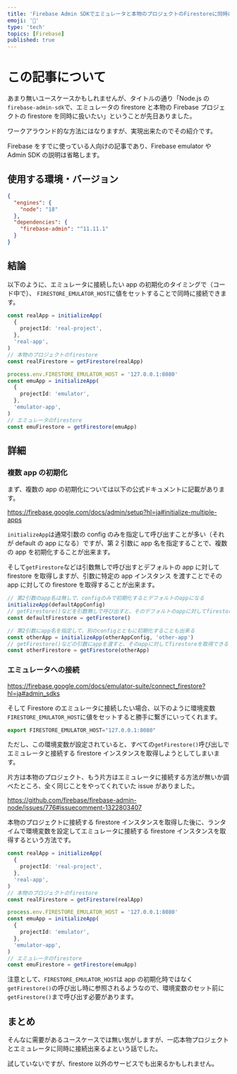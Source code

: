 ```yaml
---
title: 'Firebase Admin SDKでエミュレータと本物のプロジェクトのFirestoreに同時に接続する'
emoji: '🧪'
type: 'tech'
topics: [Firebase]
published: true
---
```


# この記事について

あまり無いユースケースかもしれませんが、タイトルの通り「Node.js の`firebase-admin-sdk`で、エミュレータの firestore と本物の Firebase プロジェクトの firestore を同時に扱いたい」ということが先日ありました。

ワークアラウンド的な方法にはなりますが、実現出来たのでその紹介です。

Firebase をすでに使っている人向けの記事であり、Firebase emulator や Admin SDK の説明は省略します。

## 使用する環境・バージョン

```json
{
  "engines": {
    "node": "18"
  },
  "dependencies": {
    "firebase-admin": "^11.11.1"
  }
}
```

## 結論

以下のように、エミュレータに接続したい app の初期化のタイミングで（コード中で）、 `FIRESTORE_EMULATOR_HOST`に値をセットすることで同時に接続できます。

```ts
const realApp = initializeApp(
  {
    projectId: 'real-project',
  },
  'real-app',
)
// 本物のプロジェクトのfirestore
const realFirestore = getFirestore(realApp)

process.env.FIRESTORE_EMULATOR_HOST = '127.0.0.1:8080'
const emuApp = initializeApp(
  {
    projectId: 'emulator',
  },
  'emulator-app',
)
// エミュレータのfirestore
const emuFirestore = getFirestore(emuApp)
```

## 詳細

### 複数 app の初期化

まず、複数の app の初期化については以下の公式ドキュメントに記載があります。

https://firebase.google.com/docs/admin/setup?hl=ja#initialize-multiple-apps

`initializeApp`は通常引数の config のみを指定して呼び出すことが多い（それが default の app になる）ですが、第 2 引数に app 名を指定することで、複数の app を初期化することが出来ます。

そして`getFirestore`などは引数無しで呼び出すとデフォルトの app に対して firestore を取得しますが、引数に特定の app インスタンス を渡すことでその app に対しての firestore を取得することが出来ます。

```ts
// 第2引数のapp名は無しで、configのみで初期化するとデフォルトのappになる
initializeApp(defaultAppConfig)
// getFirestore()などを引数無しで呼び出すと、そのデフォルトのappに対してfirestoreを取得する
const defaultFirestore = getFirestore()

// 第2引数にapp名を指定して、別のconfigとともに初期化することも出来る
const otherApp = initializeApp(otherAppConfig, 'other-app')
// getFirestore()などの引数にappを渡すと、そのappに対してfirestoreを取得できる
const otherFirestore = getFirestore(otherApp)
```

### エミュレータへの接続

https://firebase.google.com/docs/emulator-suite/connect_firestore?hl=ja#admin_sdks

そして Firestore のエミュレータに接続したい場合、以下のように環境変数`FIRESTORE_EMULATOR_HOST`に値をセットすると勝手に繋ぎにいってくれます。

```ts
export FIRESTORE_EMULATOR_HOST="127.0.0.1:8080"
```

ただし、この環境変数が設定されていると、すべての`getFirestore()`呼び出しでエミュレータと接続する firestore インスタンスを取得しようとしてしまいます。

片方は本物のプロジェクト、もう片方はエミュレータに接続する方法が無いか調べたところ、全く同じことをやってくれていた issue がありました。

https://github.com/firebase/firebase-admin-node/issues/776#issuecomment-1322803407

本物のプロジェクトに接続する firestore インスタンスを取得した後に、ランタイムで環境変数を設定してエミュレータに接続する firestore インスタンスを取得するという方法です。

```ts
const realApp = initializeApp(
  {
    projectId: 'real-project',
  },
  'real-app',
)
// 本物のプロジェクトのfirestore
const realFirestore = getFirestore(realApp)

process.env.FIRESTORE_EMULATOR_HOST = '127.0.0.1:8080'
const emuApp = initializeApp(
  {
    projectId: 'emulator',
  },
  'emulator-app',
)
// エミュレータのfirestore
const emuFirestore = getFirestore(emuApp)
```

注意として、`FIRESTORE_EMULATOR_HOST`は app の初期化時ではなく`getFirestore()`の呼び出し時に参照されるようなので、環境変数のセット前に`getFirestore()`まで呼び出す必要があります。

## まとめ

そんなに需要があるユースケースでは無い気がしますが、一応本物プロジェクトとエミュレータに同時に接続出来るよという話でした。

試していないですが、firestore 以外のサービスでも出来るかもしれません。
